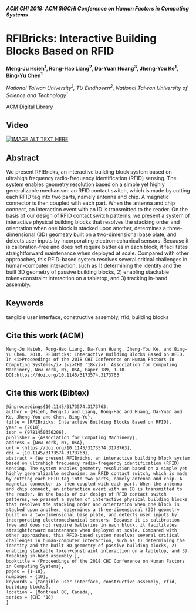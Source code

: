 
___ACM CHI 2018: ACM SIGCHI Conference on Human Factors in Computing Systems___

# RFIBricks: Interactive Building Blocks Based on RFID
__Meng-Ju Hsieh<sup>1</sup>, Rong-Hao Liang<sup>2</sup>, Da-Yuan Huang<sup>3</sup>, Jheng-You Ke<sup>1</sup>, Bing-Yu Chen<sup>1</sup>__

_National Taiwan University<sup>1</sup>, TU Eindhoven<sup>2</sup>, National Taiwan University of Science and Technology<sup>1</sup>_

[ACM Digital Library](https://dl.acm.org/doi/10.1145/3173574.3173763)

## Video
[![IMAGE ALT TEXT HERE](https://img.youtube.com/vi/iJ8MU96_Iuw/0.jpg)](https://www.youtube.com/watch?v=iJ8MU96_Iuw)

## Abstract
We present RFIBricks, an interactive building block system based on ultrahigh frequency radio-frequency identification (RFID) sensing. The system enables geometry resolution based on a simple yet highly generalizable mechanism: an RFID contact switch, which is made by cutting each RFID tag into two parts, namely antenna and chip. A magnetic connector is then coupled with each part. When the antenna and chip connect, an interaction event with an ID is transmitted to the reader. On the basis of our design of RFID contact switch patterns, we present a system of interactive physical building blocks that resolves the stacking order and orientation when one block is stacked upon another, determines a three-dimensional (3D) geometry built on a two-dimensional base plate, and detects user inputs by incorporating electromechanical sensors. Because it is calibration-free and does not require batteries in each block, it facilitates straightforward maintenance when deployed at scale. Compared with other approaches, this RFID-based system resolves several critical challenges in human-computer interaction, such as 1) determining the identity and the built 3D geometry of passive building blocks, 2) enabling stackable token+constraint interaction on a tabletop, and 3) tracking in-hand assembly.

## Keywords
tangible user interface, constructive assembly, rfid, building blocks

## Cite this work (ACM)
```
Meng-Ju Hsieh, Rong-Hao Liang, Da-Yuan Huang, Jheng-You Ke, and Bing-Yu Chen. 2018. RFIBricks: Interactive Building Blocks Based on RFID. In <i>Proceedings of the 2018 CHI Conference on Human Factors in Computing Systems</i> (<i>CHI '18</i>). Association for Computing Machinery, New York, NY, USA, Paper 189, 1–10. DOI:https://doi.org/10.1145/3173574.3173763
```

## Cite this work (Bibtex)
```
@inproceedings{10.1145/3173574.3173763,
author = {Hsieh, Meng-Ju and Liang, Rong-Hao and Huang, Da-Yuan and Ke, Jheng-You and Chen, Bing-Yu},
title = {RFIBricks: Interactive Building Blocks Based on RFID},
year = {2018},
isbn = {9781450356206},
publisher = {Association for Computing Machinery},
address = {New York, NY, USA},
url = {https://doi.org/10.1145/3173574.3173763},
doi = {10.1145/3173574.3173763},
abstract = {We present RFIBricks, an interactive building block system based on ultrahigh frequency radio-frequency identification (RFID) sensing. The system enables geometry resolution based on a simple yet highly generalizable mechanism: an RFID contact switch, which is made by cutting each RFID tag into two parts, namely antenna and chip. A magnetic connector is then coupled with each part. When the antenna and chip connect, an interaction event with an ID is transmitted to the reader. On the basis of our design of RFID contact switch patterns, we present a system of interactive physical building blocks that resolves the stacking order and orientation when one block is stacked upon another, determines a three-dimensional (3D) geometry built on a two-dimensional base plate, and detects user inputs by incorporating electromechanical sensors. Because it is calibration-free and does not require batteries in each block, it facilitates straightforward maintenance when deployed at scale. Compared with other approaches, this RFID-based system resolves several critical challenges in human-computer interaction, such as 1) determining the identity and the built 3D geometry of passive building blocks, 2) enabling stackable token+constraint interaction on a tabletop, and 3) tracking in-hand assembly.},
booktitle = {Proceedings of the 2018 CHI Conference on Human Factors in Computing Systems},
pages = {1–10},
numpages = {10},
keywords = {tangible user interface, constructive assembly, rfid, building blocks},
location = {Montreal QC, Canada},
series = {CHI '18}
}
```